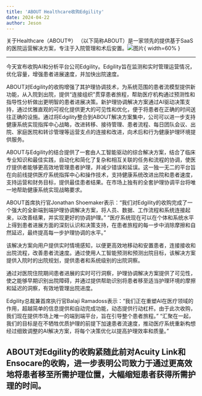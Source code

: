 ```yaml
---
title: 'ABOUT Healthcare收购Edgility'
date: 2024-04-22
author: Jeson
---
```


关于Healthcare（ABOUT®）
（以下简称ABOUT）是一家领先的提供基于SaaS的医院运营解决方案，专注于入院管理和术后安置。![图片](https://ai-techpark.com/wp-content/uploads/2024/04/ABOUT-Healthcare-960x540.jpg){ width=60% }

---
今天宣布收购AI和分析平台公司Edgility。Edgility旨在监测和实时管理运营情况，优化容量，增强患者进展速度，并加快出院速度。

ABOUT对Edgility的收购增强了其护理协调技术，为系统范围的患者流模型提供新功能，从入院到出院，提供“连接组织”贯穿患者旅程，帮助医疗机构通过预测性和指导性分析做出更明智的患者进展决策。新护理协调解决方案通过AI驱动决策支持，通过优雅直观的可视化提供更大的可见性和优化，便于将患者在正确的时间送往正确的设施。通过将Edgility整合到ABOUT解决方案集中，公司可以进一步支持健康系统实现指挥中心战略，改进转移、接待管理、患者流程、每日团队会议、出院、家庭医院和转诊管理等运营支点的连接和改进，向术后和行为健康护理环境提供服务。

ABOUT与Edgility的结合提供了一套由人工智能驱动的综合解决方案，结合了临床专业知识和最佳实践，自动化和简化了复杂和相互关联的任务和流程的协调，使医疗提供者能够更高效地管理患者护理，并减少错误和延误。这一独一无二的平台旨在向前线提供医疗系统指挥中心和操作技术，支持健康系统改进出院和患者速度，支持运营和财务目标，提供最佳患者结果。在市场上独有的全套护理协调平台将唯一地帮助健康系统实现战略要求。

ABOUT首席执行官Jonathan Shoemaker表示：“我们对Edgility的收购完成了一个强大的全新端到端护理协调解决方案，将人员、数据、工作流程和系统连接起来，以改善结果，并实现更好的协调护理。” “医疗系统现在可以在个体和系统水平上得到患者进展方面的深刻认识和决策支持，在患者旅程的每一步中消除摩擦和自然延迟，最终提高每一步护理协调的水平。”

该解决方案向用户提供实时情境感知，以便更高效地移动和安置患者，连接接收和出院流程，改善患者流速度。通过使用人工智能预测和预测出院目标，该解决方案提供入院时的出院规划，提供患者和系统级别的出院洞察。

通过对医院住院期间患者进展的实时可行洞察，护理协调解决方案提供了可见性，使之能够早期识别出院障碍，并通过提供帮助识别将患者移至适当护理环境的摩擦和延迟的洞察，有效地管理出院进度。

Edgility总裁兼首席执行官Balaji Ramadoss表示：“我们正在重塑AI在医疗领域的作用，超越简单的信息提供和自动完成功能，动态提供行动杠杆。由于此次收购，我们现在提供市场上唯一的端到端平台，旨在引导整个患者旅程。” “汇聚在一起，我们的目标是在不牺牲优质护理的前提下加速患者流速度，推动医疗系统重新构想经过细致调整的AI解决方案，将每个决策优化以提高护理效率和质量。”

ABOUT对Edgility的收购紧随此前对Acuity Link和Ensocare的收购，进一步表明公司致力于通过更高效地将患者移至所需护理位置，大幅缩短患者获得所需护理的时间。
---
